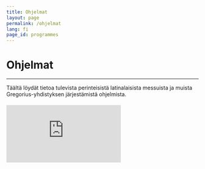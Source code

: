 ```yaml
---
title: Ohjelmat
layout: page
permalink: /ohjelmat
lang: fi
page_id: programmes
---
```


# Ohjelmat

---

Täältä löydät tietoa tulevista perinteisistä latinalaisista messuista ja muista Gregorius-yhdistyksen järjestämistä ohjelmista.

<div class="relative max-w-4xl mx-auto" style="margin: 20px 0;">
    <div class="relative w-full h-0 calendar-container" style="padding-bottom: 75%;">
        <iframe src="https://calendar.google.com/calendar/embed?height=600&wkst=1&ctz=Europe%2FHelsinki&showPrint=0&showNav=0&mode=AGENDA&showCalendars=0&src=MmIxYzJmYmFlMjViNDQ3N2U0MTcxMGFiYWQ0OTg5NWQzMGI0MzY3N2EyMTM5MzdiOTcwOTU4NWY2MTJmOTg2MkBncm91cC5jYWxlbmRhci5nb29nbGUuY29t&color=%234285f4" 
                class="absolute top-0 left-0 w-full h-full border border-gray-400" 
                frameborder="0" scrolling="no"></iframe>
    </div>
</div>

<style>
.calendar-container {
    max-height: 37.5rem; /* 600px in rem */
}
@media (max-width: 640px) {
    .calendar-container {
        padding-bottom: 120% !important;
        max-height: 25rem; /* 400px in rem for mobile */
    }
}
@media (min-width: 641px) {
    .calendar-container {
        padding-bottom: 75% !important;
        max-height: 37.5rem; /* 600px in rem for desktop */
    }
}
</style>
